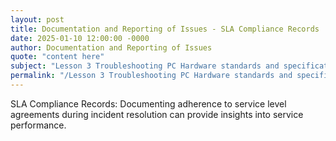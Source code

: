 ```yaml
---
layout: post
title: Documentation and Reporting of Issues - SLA Compliance Records
date: 2025-01-10 12:00:00 -0000
author: Documentation and Reporting of Issues
quote: "content here"
subject: "Lesson 3 Troubleshooting PC Hardware standards and specifications"
permalink: "/Lesson 3 Troubleshooting PC Hardware standards and specifications/Documentation and Reporting of Issues/Documentation and Reporting of Issues - SLA Compliance Records"
---
```


SLA Compliance Records: Documenting adherence to service level agreements during incident resolution can provide insights into service performance.
